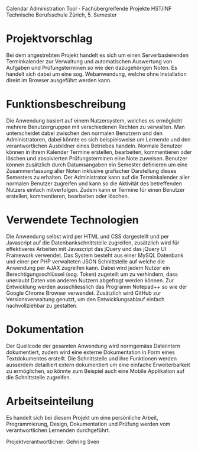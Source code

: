 Calendar Administration Tool - Fachübergreifende Projekte HST/INF Technische Berufsschule Zürich, 5. Semester

Projektvorschlag
===
Bei dem angestrebten Projekt handelt es sich um einen Serverbasierenden Terminkalender zur Verwaltung und automatischen Auswertung von Aufgaben und Prüfungsterminen so wie den dazugehörigen Noten.
Es handelt sich dabei um eine sog. Webanwendung, welche ohne Installation direkt im Browser ausgeführt werden kann.

Funktionsbeschreibung
===
Die Anwendung basiert auf einem Nutzersystem, welches es ermöglicht mehrere Benutzergruppen mit verschiedenen Rechten zu verwalten.
Man unterscheidet dabei zwischen den normalen Benutzern und den Administratoren, dabei könnte es sich beispielsweise um Lernende und den verantwortlichen Ausbildner eines Betriebes handeln.
Normale Benutzer können in ihrem Kalender Termine erstellen, bearbeiten, kommentieren oder löschen und absolvierten Prüfungsterminen eine Note zuweisen. Benutzer können zusätzlich durch Datumsangaben ein Semester definieren um eine Zusammenfassung aller Noten inklusive grafischer Darstellung dieses Semesters zu erhalten.
Der Administrator kann auf die Terminkalender aller normalen Benutzer zugreifen und kann so die Aktivität des betreffenden Nutzers einfach mitverfolgen. Zudem kann er Termine für einen Benutzer erstellen, kommentieren, bearbeiten oder löschen.

Verwendete Technologien
===
Die Anwendung selbst wird per HTML und CSS dargestellt und per Javascript auf die Datenbankschnittstelle zugreifen, zusätzlich wird für effektiveres Arbeiten mit Javascript das jQuery und das jQuery UI Framework verwendet.
Das System besteht aus einer MySQL Datenbank und einer per PHP verwalteten JSON Schnittstelle auf welche die Anwendung per AJAX zugreifen kann. Dabei wird jedem Nutzer ein Berechtigungsschlüssel (sog. Token) zugeteilt um zu verhindern, dass unerlaubt Daten von anderen Nutzern abgefragt werden können.
Zur Entwicklung werden ausschliesslich das Programm Notepad++ so wie der Google Chrome Browser verwendet. Zusätzlich wird GitHub zur Versionsverwaltung genutzt, um den Entwicklungsablauf einfach nachvollziehbar zu gestalten.

Dokumentation
===
Der Quellcode der gesamten Anwendung wird normgemäss Dateiintern dokumentiert, zudem wird eine externe Dokumentation in Form eines Textdokumentes erstellt. Die Schnittstelle und ihre Funktionen werden ausserdem detailliert extern dokumentiert um eine einfache Erweiterbarkeit zu ermöglichen, so könnte zum Beispiel auch eine Mobile Applikation auf die Schnittstelle zugreifen.


Arbeitseinteilung
===
Es handelt sich bei diesem Projekt um eine persönliche Arbeit, Programmierung, Design, Dokumentation und Prüfung werden vom verantwortlichen Lernenden durchgeführt.

Projektverantwortlicher: Gehring Sven

